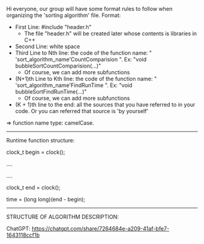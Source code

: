 Hi everyone, our group will have some format rules to follow when organizing the 'sorting algorithm' file.
Format:
- First Line: #include "header.h"
    + The file "header.h" will be created later whose contents is libraries in C++
- Second Line: white space
- Third Line to Nth line: the code of the function name: " 'sort_algorithm_name'CountComparision ". Ex: "void bubbleSortCountComparision(...)"
    + Of course, we can add more subfunctions
- (N+1)th Line to Kth line: the code of the function name: " 'sort_algorithm_name'FindRunTime ". Ex: "void bubbleSortFindRunTime(...)"
    + Of course, we can add more subfunctions
- (K + 1)th line to the end: all the sources that you have referred to in your code. Or you can referred that source is 'by yourself'


=> function name type: camelCase.

--------------------------------------------------------------------------------------------------------------------------------------------------------------------


Runtime function structure:

clock_t begin = clock();

....

....

clock_t end = clock();

time = (long long)(end - begin);

--------------------------------------------------------------------------------------------------------------------------------------------------------------------

STRUCTURE OF ALGORITHM DESCRIPTION:

ChatGPT: https://chatgpt.com/share/7264684e-a209-41af-bfe7-1643118ccf1b

